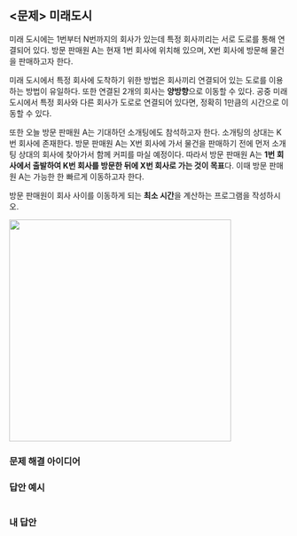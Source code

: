## <문제> 미래도시
미래 도시에는 1번부터 N번까지의 회사가 있는데 특정 회사끼리는 서로 도로를 통해 연결되어 있다. 
방문 판매원 A는 현재 1번 회사에 위치해 있으며, X번 회사에 방문해 물건을 판매하고자 한다.

미래 도시에서 특정 회사에 도착하기 위한 방법은 회사끼리 연결되어 있는 도로를 이용하는 방법이 
유일하다. 또한 연결된 2개의 회사는 **양방향**으로 이동할 수 있다. 공중 미래 도시에서 특정 
회사와 다른 회사가 도로로 연결되어 있다면, 정확히 1만큼의 시간으로 이동할 수 있다.

또한 오늘 방문 판매원 A는 기대하던 소개팅에도 참석하고자 한다. 소개팅의 상대는 K번 회사에 
존재한다. 방문 판매원 A는 X번 회사에 가서 물건을 판매하기 전에 먼저 소개팅 상대의 회사에 찾아가서 
함께 커피를 마실 예정이다. 따라서 방문 판매원 A는 **1번 회사에서 출발하여 K번 회사를 방문한 뒤에 
X번 회사로 가는 것이 목표**다. 이때 방문 판매원 A는 가능한 한 빠르게 이동하고자 한다.

방문 판매원이 회사 사이를 이동하게 되는 **최소 시간**을 계산하는 프로그램을 작성하시오.

<img src=https://user-images.githubusercontent.com/62216628/162563148-5fcb815f-10df-488f-b4a5-107220d15d69.png width=400px></img>

### 문제 해결 아이디어


### 답안 예시
```

```

### 내 답안
```

```

